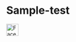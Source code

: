 # Sample-test
<p align="left">
  <a href="https://facebook.com/peterthehan"><img alt="Facebook" title="Facebook" height="32" width="32" src="https://pbs.twimg.com/profile_images/999354908577972225/m-WWzQQ-.jpg"</a>
</p>
